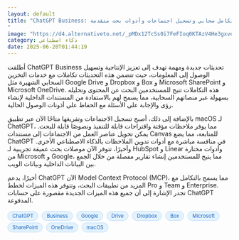 ```yaml
---
layout: default
title: "ChatGPT Business: تكامل سحابي وتسجيل اجتماعات وأدوات بحث متقدمة
"
image: "https://d4.alternativeto.net/_pMDx12TcSs0i7FeFIoq0KTAzV4He3gxveVHEnHR0Ng/rs:fill:1520:760:0/g:ce:0:0/YWJzOi8vZGlzdC9jb250ZW50LzE3NTAzODQ5NTA1MzIucG5n.png"
category: ذكاء اصطناعي
date: 2025-06-20T01:44:19
---
```


أطلقت ChatGPT Business تحديثات جديدة ومهمة تهدف إلى تعزيز الإنتاجية وتسهيل الوصول إلى المعلومات، حيث تتضمن هذه التحديثات تكاملات مع خدمات التخزين السحابي الشهيرة مثل Google Drive و Dropbox و Box و Microsoft SharePoint و Microsoft OneDrive. هذه التكاملات تتيح للمستخدمين البحث عن المحتوى وتحليله بسهولة عبر منصاتهم السحابية، مما يسمح لهم بالاستفادة من المستندات الداخلية لإنشاء رؤى والإجابة على الأسئلة مع الحفاظ على أذونات الوصول الحالية.

بالإضافة إلى ذلك، أصبح تسجيل الاجتماعات وتفريغها متاحًا الآن عبر تطبيق macOS لـ ChatGPT، مما يوفر ملاحظات مؤقتة واقتراحات قابلة للتنفيذ ونصوصًا قابلة للبحث. يمكن تحويل عناصر العمل من الاجتماعات إلى مستندات Canvas للمتابعة، مما يضع ChatGPT في منافسة مباشرة مع أدوات تدوين الملاحظات بالذكاء الاصطناعي الأخرى. وأخيرًا، تتوفر الآن موصلات بحث عميقة تجريبية لـ HubSpot و Linear وأدوات مختارة من Microsoft و Google، مما يتيح للمستخدمين إنشاء تقارير مفصلة من خلال الجمع بين البيانات الداخلية وبيانات الويب.

أخيرًا، يدعم ChatGPT الآن Model Context Protocol (MCP)، مما يسمح بالتكامل مع المزيد من تطبيقات البحث، وتتوفر هذه الميزات لخطط Pro و Team و Enterprise. تجدر الإشارة إلى أن جميع هذه الميزات الجديدة مقصورة على حسابات ChatGPT المدفوعة.

<div style="margin-top:2px; margin-bottom:2px;"><a href="https://bidjadraft.github.io/?query=ChatGPT" style="background:#e3f2fd; color:#1565c0; font-size:80%; border-radius:12px; padding:3px 10px; margin:2px 4px 2px 0; display:inline-block; border:1px solid #bbdefb; text-decoration:none;">ChatGPT</a> <a href="https://bidjadraft.github.io/?query=Business" style="background:#e3f2fd; color:#1565c0; font-size:80%; border-radius:12px; padding:3px 10px; margin:2px 4px 2px 0; display:inline-block; border:1px solid #bbdefb; text-decoration:none;">Business</a> <a href="https://bidjadraft.github.io/?query=Google" style="background:#e3f2fd; color:#1565c0; font-size:80%; border-radius:12px; padding:3px 10px; margin:2px 4px 2px 0; display:inline-block; border:1px solid #bbdefb; text-decoration:none;">Google</a> <a href="https://bidjadraft.github.io/?query=Drive" style="background:#e3f2fd; color:#1565c0; font-size:80%; border-radius:12px; padding:3px 10px; margin:2px 4px 2px 0; display:inline-block; border:1px solid #bbdefb; text-decoration:none;">Drive</a> <a href="https://bidjadraft.github.io/?query=Dropbox" style="background:#e3f2fd; color:#1565c0; font-size:80%; border-radius:12px; padding:3px 10px; margin:2px 4px 2px 0; display:inline-block; border:1px solid #bbdefb; text-decoration:none;">Dropbox</a> <a href="https://bidjadraft.github.io/?query=Box" style="background:#e3f2fd; color:#1565c0; font-size:80%; border-radius:12px; padding:3px 10px; margin:2px 4px 2px 0; display:inline-block; border:1px solid #bbdefb; text-decoration:none;">Box</a> <a href="https://bidjadraft.github.io/?query=Microsoft" style="background:#e3f2fd; color:#1565c0; font-size:80%; border-radius:12px; padding:3px 10px; margin:2px 4px 2px 0; display:inline-block; border:1px solid #bbdefb; text-decoration:none;">Microsoft</a> <a href="https://bidjadraft.github.io/?query=SharePoint" style="background:#e3f2fd; color:#1565c0; font-size:80%; border-radius:12px; padding:3px 10px; margin:2px 4px 2px 0; display:inline-block; border:1px solid #bbdefb; text-decoration:none;">SharePoint</a> <a href="https://bidjadraft.github.io/?query=OneDrive" style="background:#e3f2fd; color:#1565c0; font-size:80%; border-radius:12px; padding:3px 10px; margin:2px 4px 2px 0; display:inline-block; border:1px solid #bbdefb; text-decoration:none;">OneDrive</a> <a href="https://bidjadraft.github.io/?query=macOS" style="background:#e3f2fd; color:#1565c0; font-size:80%; border-radius:12px; padding:3px 10px; margin:2px 4px 2px 0; display:inline-block; border:1px solid #bbdefb; text-decoration:none;">macOS</a></div>

